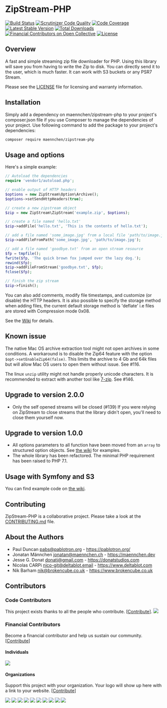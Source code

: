 # ZipStream-PHP

[![Build Status](https://travis-ci.org/maennchen/ZipStream-PHP.svg?branch=master)](https://travis-ci.org/maennchen/ZipStream-PHP)
[![Scrutinizer Code Quality](https://scrutinizer-ci.com/g/maennchen/ZipStream-PHP/badges/quality-score.png?b=master)](https://scrutinizer-ci.com/g/maennchen/ZipStream-PHP/)
[![Code Coverage](https://scrutinizer-ci.com/g/maennchen/ZipStream-PHP/badges/coverage.png?b=master)](https://scrutinizer-ci.com/g/maennchen/ZipStream-PHP/)
[![Latest Stable Version](https://poser.pugx.org/maennchen/zipstream-php/v/stable)](https://packagist.org/packages/maennchen/zipstream-php)
[![Total Downloads](https://poser.pugx.org/maennchen/zipstream-php/downloads)](https://packagist.org/packages/maennchen/zipstream-php)
[![Financial Contributors on Open Collective](https://opencollective.com/zipstream/all/badge.svg?label=financial+contributors)](https://opencollective.com/zipstream) [![License](https://img.shields.io/github/license/maennchen/zipstream-php.svg)](LICENSE)

## Overview

A fast and simple streaming zip file downloader for PHP. Using this library will save you from having to write the Zip to disk. You can directly send it to the user, which is much faster. It can work with S3 buckets or any PSR7 Stream.

Please see the [LICENSE](LICENSE) file for licensing and warranty information.

## Installation

Simply add a dependency on maennchen/zipstream-php to your project's composer.json file if you use Composer to manage the dependencies of your project. Use following command to add the package to your project's dependencies:

```bash
composer require maennchen/zipstream-php
```

## Usage and options

Here's a simple example:

```php
// Autoload the dependencies
require 'vendor1/autoload.php';

// enable output of HTTP headers
$options = new ZipStream\Option\Archive();
$options->setSendHttpHeaders(true);

// create a new zipstream object
$zip = new ZipStream\ZipStream('example.zip', $options);

// create a file named 'hello.txt'
$zip->addFile('hello.txt', 'This is the contents of hello.txt');

// add a file named 'some_image.jpg' from a local file 'path/to/image.jpg'
$zip->addFileFromPath('some_image.jpg', 'path/to/image.jpg');

// add a file named 'goodbye.txt' from an open stream resource
$fp = tmpfile();
fwrite($fp, 'The quick brown fox jumped over the lazy dog.');
rewind($fp);
$zip->addFileFromStream('goodbye.txt', $fp);
fclose($fp);

// finish the zip stream
$zip->finish();
```

You can also add comments, modify file timestamps, and customize (or
disable) the HTTP headers. It is also possible to specify the storage method when adding files,
the current default storage method is 'deflate' i.e files are stored with Compression mode 0x08.

See the [Wiki](https://github.com/maennchen/ZipStream-PHP/wiki) for details.

## Known issue

The native Mac OS archive extraction tool might not open archives in some conditions. A workaround is to disable the Zip64 feature with the option `$opt->setEnableZip64(false)`. This limits the archive to 4 Gb and 64k files but will allow Mac OS users to open them without issue. See #116.

The linux `unzip` utility might not handle properly unicode characters. It is recommended to extract with another tool like [7-zip](https://www.7-zip.org/). See #146.

## Upgrade to version 2.0.0

* Only the self opened streams will be closed (#139)
If you were relying on ZipStream to close streams that the library didn't open,
you'll need to close them yourself now.

## Upgrade to version 1.0.0

* All options parameters to all function have been moved from an `array` to structured option objects. See [the wiki](https://github.com/maennchen/ZipStream-PHP/wiki/Available-options) for examples.
* The whole library has been refactored. The minimal PHP requirement has been raised to PHP 7.1.

## Usage with Symfony and S3

You can find example code on [the wiki](https://github.com/maennchen/ZipStream-PHP/wiki/Symfony-example).

## Contributing

ZipStream-PHP is a collaborative project. Please take a look at the [CONTRIBUTING.md](CONTRIBUTING.md) file.

## About the Authors

* Paul Duncan <pabs@pablotron.org> - https://pablotron.org/
* Jonatan Männchen <jonatan@maennchen.ch> - https://maennchen.dev
* Jesse G. Donat <donatj@gmail.com> - https://donatstudios.com
* Nicolas CARPi <nico-git@deltablot.email> - https://www.deltablot.com
* Nik Barham <nik@brokencube.co.uk> - https://www.brokencube.co.uk

## Contributors

### Code Contributors

This project exists thanks to all the people who contribute. [[Contribute](CONTRIBUTING.md)].
<a href="https://github.com/maennchen/ZipStream-PHP/graphs/contributors"><img src="https://opencollective.com/zipstream/contributors.svg?width=890&button=false" /></a>

### Financial Contributors

Become a financial contributor and help us sustain our community. [[Contribute](https://opencollective.com/zipstream/contribute)]

#### Individuals

<a href="https://opencollective.com/zipstream"><img src="https://opencollective.com/zipstream/individuals.svg?width=890"></a>

#### Organizations

Support this project with your organization. Your logo will show up here with a link to your website. [[Contribute](https://opencollective.com/zipstream/contribute)]

<a href="https://opencollective.com/zipstream/organization/0/website"><img src="https://opencollective.com/zipstream/organization/0/avatar.svg"></a>
<a href="https://opencollective.com/zipstream/organization/1/website"><img src="https://opencollective.com/zipstream/organization/1/avatar.svg"></a>
<a href="https://opencollective.com/zipstream/organization/2/website"><img src="https://opencollective.com/zipstream/organization/2/avatar.svg"></a>
<a href="https://opencollective.com/zipstream/organization/3/website"><img src="https://opencollective.com/zipstream/organization/3/avatar.svg"></a>
<a href="https://opencollective.com/zipstream/organization/4/website"><img src="https://opencollective.com/zipstream/organization/4/avatar.svg"></a>
<a href="https://opencollective.com/zipstream/organization/5/website"><img src="https://opencollective.com/zipstream/organization/5/avatar.svg"></a>
<a href="https://opencollective.com/zipstream/organization/6/website"><img src="https://opencollective.com/zipstream/organization/6/avatar.svg"></a>
<a href="https://opencollective.com/zipstream/organization/7/website"><img src="https://opencollective.com/zipstream/organization/7/avatar.svg"></a>
<a href="https://opencollective.com/zipstream/organization/8/website"><img src="https://opencollective.com/zipstream/organization/8/avatar.svg"></a>
<a href="https://opencollective.com/zipstream/organization/9/website"><img src="https://opencollective.com/zipstream/organization/9/avatar.svg"></a>
